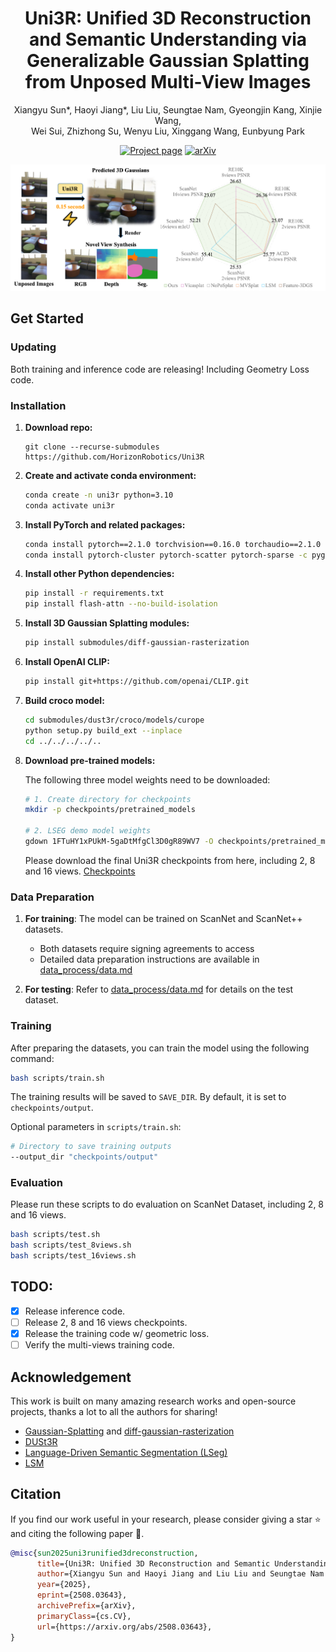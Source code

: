 <div align="center">

# Uni3R: Unified 3D Reconstruction and Semantic Understanding via Generalizable Gaussian Splatting from Unposed Multi-View Images

Xiangyu Sun*, Haoyi Jiang*, Liu Liu, Seungtae Nam, Gyeongjin Kang, Xinjie Wang,</br>
Wei Sui, Zhizhong Su, Wenyu Liu, Xinggang Wang, Eunbyung Park

[![Project page](https://img.shields.io/badge/project%20page-Uni3R-blue)](https://horizonrobotics.github.io/robot_lab/uni3R)
[![arXiv](https://img.shields.io/badge/arXiv-2508.03643-red?logo=arXiv&logoColor=red)](https://arxiv.org/abs/2508.03643)

</div>

![asd](assets/figure1.png)

## Get Started

### Updating

Both training and inference code are releasing! Including Geometry Loss code.

### Installation
1. **Download repo:**
   ````
   git clone --recurse-submodules https://github.com/HorizonRobotics/Uni3R
   ````
2. **Create and activate conda environment:**
   ````bash
   conda create -n uni3r python=3.10
   conda activate uni3r
   ````

3. **Install PyTorch and related packages:**
   ````bash
   conda install pytorch==2.1.0 torchvision==0.16.0 torchaudio==2.1.0 pytorch-cuda=12.1 -c pytorch -c nvidia -y
   conda install pytorch-cluster pytorch-scatter pytorch-sparse -c pyg -y
   ````

4. **Install other Python dependencies:**
   ````bash
   pip install -r requirements.txt
   pip install flash-attn --no-build-isolation
   ````

5. **Install 3D Gaussian Splatting modules:**
   ````bash
   pip install submodules/diff-gaussian-rasterization
   ````

6. **Install OpenAI CLIP:**
   ````bash
   pip install git+https://github.com/openai/CLIP.git
   ````

7. **Build croco model:**
   ````bash
   cd submodules/dust3r/croco/models/curope
   python setup.py build_ext --inplace
   cd ../../../../..
   ````

9. **Download pre-trained models:**

   The following three model weights need to be downloaded:

   ```bash
   # 1. Create directory for checkpoints
   mkdir -p checkpoints/pretrained_models

   # 2. LSEG demo model weights
   gdown 1FTuHY1xPUkM-5gaDtMfgCl3D0gR89WV7 -O checkpoints/pretrained_models/demo_e200.ckpt
   ```

   Please download the final Uni3R checkpoints from here, including 2, 8 and 16 views.
   [Checkpoints](https://huggingface.co/HorizonRobotics/Uni3R)

### Data Preparation
1. **For training**: The model can be trained on ScanNet and ScanNet++ datasets.
   - Both datasets require signing agreements to access
   - Detailed data preparation instructions are available in [data_process/data.md](data_process/data.md)

2. **For testing**: Refer to [data_process/data.md](data_process/data.md) for details on the test dataset.

### Training
After preparing the datasets, you can train the model using the following command:
```bash
bash scripts/train.sh
```

The training results will be saved to `SAVE_DIR`. By default, it is set to `checkpoints/output`.

Optional parameters in `scripts/train.sh`:
```bash
# Directory to save training outputs
--output_dir "checkpoints/output"
```

### Evaluation
Please run these scripts to do evaluation on ScanNet Dataset, including 2, 8 and 16 views.
```bash
bash scripts/test.sh
bash scripts/test_8views.sh
bash scripts/test_16views.sh
```

## TODO:
- [x] Release inference code.
- [ ] Release 2, 8 and 16 views checkpoints.
- [x] Release the training code w/ geometric loss.
- [ ] Verify the multi-views training code.

## Acknowledgement

This work is built on many amazing research works and open-source projects, thanks a lot to all the authors for sharing!

- [Gaussian-Splatting](https://github.com/graphdeco-inria/gaussian-splatting) and [diff-gaussian-rasterization](https://github.com/graphdeco-inria/diff-gaussian-rasterization)
- [DUSt3R](https://github.com/naver/dust3r)
- [Language-Driven Semantic Segmentation (LSeg)](https://github.com/isl-org/lang-seg)
- [LSM](https://github.com/NVlabs/LSM)

## Citation
If you find our work useful in your research, please consider giving a star :star: and citing the following paper :pencil:.

```bibTeX
@misc{sun2025uni3runified3dreconstruction,
      title={Uni3R: Unified 3D Reconstruction and Semantic Understanding via Generalizable Gaussian Splatting from Unposed Multi-View Images}, 
      author={Xiangyu Sun and Haoyi Jiang and Liu Liu and Seungtae Nam and Gyeongjin Kang and Xinjie Wang and Wei Sui and Zhizhong Su and Wenyu Liu and Xinggang Wang and Eunbyung Park},
      year={2025},
      eprint={2508.03643},
      archivePrefix={arXiv},
      primaryClass={cs.CV},
      url={https://arxiv.org/abs/2508.03643}, 
}
```
